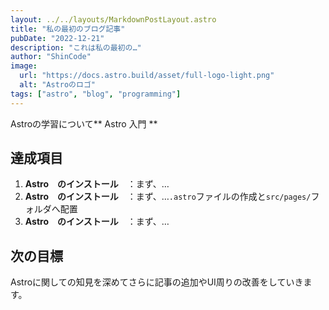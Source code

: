 ```yaml
---
layout: ../../layouts/MarkdownPostLayout.astro
title: "私の最初のブログ記事"
pubDate: "2022-12-21"
description: "これは私の最初の…"
author: "ShinCode"
image:
  url: "https://docs.astro.build/asset/full-logo-light.png"
  alt: "Astroのロゴ"
tags: ["astro", "blog", "programming"]
---
```


Astroの学習について** Astro 入門 **

## 達成項目

1. **Astro　のインストール**　：まず、…
2. **Astro　のインストール**　：まず、…`.astro`ファイルの作成と`src/pages/`フォルダへ配置
3. **Astro　のインストール**　：まず、…

## 次の目標

Astroに関しての知見を深めてさらに記事の追加やUI周りの改善をしていきます。
